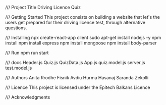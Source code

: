 /// Project Title
Driving Licence Quiz

/// Getting Started
This project consists on building a website that let's the users get prepared for their driving licence test, through alternative questions.

/// Installing
npx create-react-app client
sudo apt-get install nodejs -y
npm install
npm install express
npm install mongoose
npm install body-parser

/// Run
npm run start


/// docs
Header.js
Quiz.js
QuizData.js
App.js
quiz.model.js
server.js
test.model.js


/// Authors 
Anita Rrodhe 
Fisnik Avdiu
Hurma Hasanaj 
Saranda Zekolli

/// Licence
This project is licensed under the Epitech Balkans Licence

/// Acknowledgments